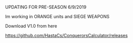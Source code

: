 UPDATING FOR PRE-SEASON 6/9/2019



Im working in ORANGE units and SIEGE WEAPONS


Download V1.0 from here

https://github.com/HastaCs/ConquerorsCalculator/releases
